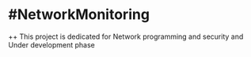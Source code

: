# #NetworkMonitoring
++ This project is dedicated for Network programming and security and Under development phase
